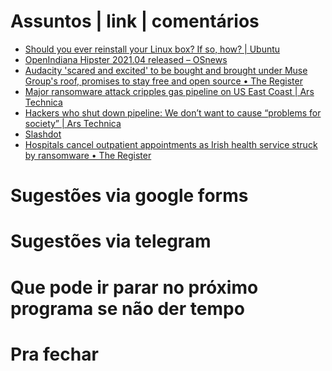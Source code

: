 Assuntos | link | comentários
=============================
* [Should you ever reinstall your Linux box? If so, how? | Ubuntu](https://ubuntu.com/blog/should-you-ever-reinstall-your-linux-box-if-so-how)
* [OpenIndiana Hipster 2021.04 released  –  OSnews](https://www.osnews.com/story/133369/openindiana-hipster-2021-04-released/)
* [Audacity 'scared and excited' to be bought and brought under Muse Group's roof, promises to stay free and open source • The Register](https://www.theregister.com/2021/05/04/audacity_muse_group/)
* [Major ransomware attack cripples gas pipeline on US East Coast | Ars Technica](https://arstechnica.com/information-technology/2021/05/major-ransomware-attack-cripples-gas-pipeline-on-us-east-coast/?utm_brand=arstechnica&utm_source=twitter&utm_social-type=owned&utm_medium=social)
* [Hackers who shut down pipeline: We don’t want to cause “problems for society” | Ars Technica](https://arstechnica.com/information-technology/2021/05/major-ransomware-attack-cripples-gas-pipeline-on-us-east-coast/)
* [Slashdot](https://m.slashdot.org/story/385210)
* [Hospitals cancel outpatient appointments as Irish health service struck by ransomware • The Register](https://www.theregister.com/2021/05/14/ireland_hse_ransomware_hospital_conti_wizardspider/)

Sugestões via google forms
==========================

Sugestões via telegram
======================

Que pode ir parar no próximo programa se não der tempo
=======================================================

Pra fechar
==========



